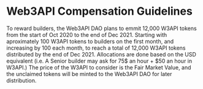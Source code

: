 # Web3API Compensation Guidelines

To reward builders, the Web3API DAO plans to emmit 12,000 W3API tokens from the start of Oct 2020 to the end of Dec 2021. Starting with aproximately 100 W3API tokens to builders on the first month, and increasing by 100 each month, to reach a total of 12,000 W3API tokens distributed by the end of Dec 2021. Allocations are done based on the USD equivalent (i.e. A Senior builder may ask for 75$ an hour + $50 an hour in W3API.) The price of the W3API to consider is the Fair Market Value, and the unclaimed tokens will be minted to the Web3API DAO for later distribution.